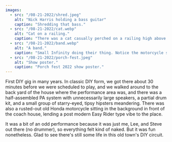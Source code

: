 ```yaml
---
images:
  - src: "/08-21-2022/shred.jpeg"
    alt: "Nick Harris holding a bass guitar"
    caption: "Shredding that bass."
  - src: "/08-21-2022/cat.webp"
    alt: "Cat on a railing."
    caption: "There was a cat casually perched on a railing high above the crowd. NBD."
  - src: "/08-21-2022/band.webp"
    alt: "A band."
    caption: "Small Infinity doing their thing. Notice the motorcycle sticking out of the curtain behind them. And the basketball hoop. First time I've shared a stage with a basketball hoop ✅"
  - src: "/08-21-2022/porch-fest.jpeg"
    alt: "Show poster."
    caption: "Porch fest 2022 show poster."
---
```


First DIY gig in many years. In classic DIY form, we got there about 30 minutes before we were scheduled to play, and we walked around to the back yard of the house where the performance area was, and there was a half-assembled PA system with unnecessarily large speakers, a partial drum kit, and a small group of starry-eyed, tipsy hipsters meandering. There was also a rusted-out old Honda motorcycle sitting in the background in front of the coach house, lending a post modern Easy Rider type vibe to the place.

It was a bit of an odd performance because it was just me, Lee, and Steve out there (no drummer), so everything felt kind of naked. But it was fun nonetheless. Glad to see there's still some life in this old town's DIY circuit.
